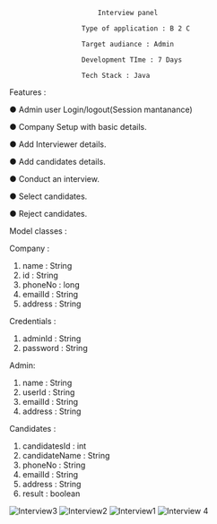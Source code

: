                           Interview panel
    
                      Type of application : B 2 C

                      Target audiance : Admin

                      Development TIme : 7 Days

                      Tech Stack : Java  

Features :

● Admin user Login/logout(Session mantanance)

● Company Setup with basic details.

● Add Interviewer details.

● Add candidates details.

● Conduct an interview.

● Select candidates.

● Reject candidates.

Model classes :

  Company :
1. name : String
2. id : String
3. phoneNo : long
4. emailId : String
5. address : String


Credentials :
1. adminId : String
2. password : String

   
Admin:

1. name : String
2. userId : String
3. emailId : String
4. address : String

   
Candidates :

1. candidatesId : int
2. candidateName : String
3. phoneNo : String
4. emailId : String
5. address : String
6. result : boolean
   
![Interview3](https://github.com/Elavarasanno3/InterviewPanel/assets/110138233/b3e9d39f-76ea-4ce3-a887-aed6b5cf3d92)
![Interview2](https://github.com/Elavarasanno3/InterviewPanel/assets/110138233/cb5ff822-e11d-4ead-9b88-89bc9b1e78f9)
![Interview1](https://github.com/Elavarasanno3/InterviewPanel/assets/110138233/885ef962-894c-4769-8fd1-8cbca696e99f)
![Interview 4](https://github.com/Elavarasanno3/InterviewPanel/assets/110138233/4e4c019e-b9f9-4282-89c0-eb957ab77656)


